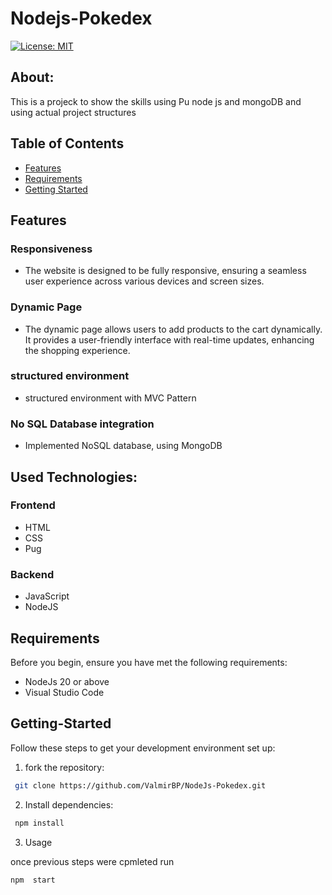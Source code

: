 # Nodejs-Pokedex

[![License: MIT](https://img.shields.io/badge/License-MIT-yellow.svg)](https://github.com/ValmirBP/mystore_website_v2/blob/main/LICENSE)

## About:

This is a projeck  to show the skills using Pu node js and mongoDB and  using  actual  project  structures

## Table of Contents

- [Features](#Features)
- [Requirements](#Requirements)
- [Getting Started](#Getting-Started)

## Features

### Responsiveness
- The website is designed to be fully responsive, ensuring a seamless user experience across various devices and screen sizes.

### Dynamic Page
- The dynamic page allows users to add products to the cart dynamically. It provides a user-friendly interface with real-time updates, enhancing the shopping experience.

### structured  environment
- structured  environment with MVC Pattern

### No SQL  Database integration
- Implemented NoSQL database, using MongoDB

## Used Technologies:

### Frontend
- HTML
- CSS
- Pug

### Backend
- JavaScript
- NodeJS

## Requirements

Before you begin, ensure you have met the following requirements:

- NodeJs 20 or above
- Visual Studio Code

## Getting-Started

Follow these steps to get your development environment set up:

1. fork the repository:

```bash
 git clone https://github.com/ValmirBP/NodeJs-Pokedex.git
```
2. Install dependencies:

```bash
 npm install
```

3. Usage

once  previous  steps  were cpmleted  run 

```bash
npm  start
```
